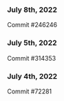 ### July 8th, 2022

Commit #246246

### July 5th, 2022

Commit #314353


### July 4th, 2022

Commit #72281
